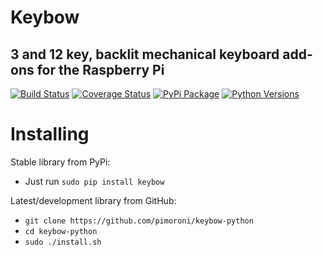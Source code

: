 # Keybow
## 3 and 12 key, backlit mechanical keyboard add-ons for the Raspberry Pi

[![Build Status](https://travis-ci.com/pimoroni/keybow-python.svg?branch=master)](https://travis-ci.com/pimoroni/keybow-python)
[![Coverage Status](https://coveralls.io/repos/github/pimoroni/keybow-python/badge.svg?branch=master)](https://coveralls.io/github/pimoroni/keybow-python?branch=master)
[![PyPi Package](https://img.shields.io/pypi/v/keybow.svg)](https://pypi.python.org/pypi/keybow-python)
[![Python Versions](https://img.shields.io/pypi/pyversions/keybow.svg)](https://pypi.python.org/pypi/keybow-python)

# Installing

Stable library from PyPi:

* Just run `sudo pip install keybow`

Latest/development library from GitHub:

* `git clone https://github.com/pimoroni/keybow-python`
* `cd keybow-python`
* `sudo ./install.sh`

